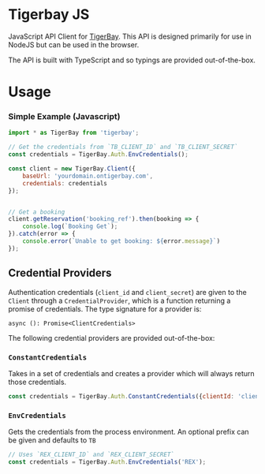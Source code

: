 Tigerbay JS
===========

JavaScript API Client for [TigerBay](https://www.tigerbay.co.uk/).
This API is designed primarily for use in NodeJS but can be used in the browser.

The API is built with TypeScript and so typings are provided out-of-the-box.


# Usage

### Simple Example (Javascript)

````javascript
import * as TigerBay from 'tigerbay';

// Get the credentials from `TB_CLIENT_ID` and `TB_CLIENT_SECRET`
const credentials = TigerBay.Auth.EnvCredentials();

const client = new TigerBay.Client({
    baseUrl: 'yourdomain.ontigerbay.com',
    credentials: credentials
});


// Get a booking
client.getReservation('booking_ref').then(booking => {
    console.log(`Booking Get`);
}).catch(error => {
    console.error(`Unable to get booking: ${error.message}`)
});
````

## Credential Providers

Authentication credentials (`client_id` and `client_secret`) are given to the `Client` through a
`CredentialProvider`, which is a function returning a promise of credentials.
The type signature for a provider is:

`async (): Promise<ClientCredentials>`

The following credential providers are provided out-of-the-box:

### `ConstantCredentials`
Takes in a set of credentials and creates a provider which will always return those credentials.

````javascript
const credentials = TigerBay.Auth.ConstantCredentials({clientId: 'client_id', clientSecret: 'client_secret'})
````

### `EnvCredentials`
Gets the credentials from the process environment. An optional prefix can be given and defaults to `TB`

````javascript
// Uses `REX_CLIENT_ID` and `REX_CLIENT_SECRET`
const credentials = TigerBay.Auth.EnvCredentials('REX');
````